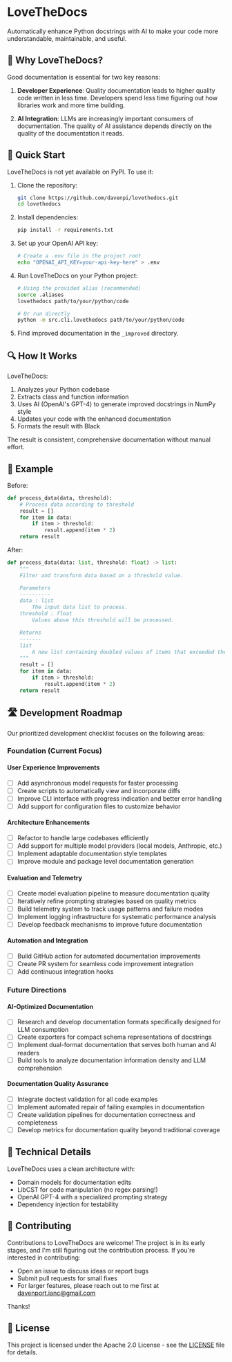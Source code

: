 # LoveTheDocs

Automatically enhance Python docstrings with AI to make your code more understandable, maintainable, and useful.

## 🌟 Why LoveTheDocs?

Good documentation is essential for two key reasons:

1. **Developer Experience**: Quality documentation leads to higher quality code written in less time. Developers spend less time figuring out how libraries work and more time building.

2. **AI Integration**: LLMs are increasingly important consumers of documentation. The quality of AI assistance depends directly on the quality of the documentation it reads.

## 🚀 Quick Start

LoveTheDocs is not yet available on PyPI. To use it:

1. Clone the repository:

   ```bash
   git clone https://github.com/davenpi/lovethedocs.git
   cd lovethedocs
   ```

2. Install dependencies:

   ```bash
   pip install -r requirements.txt
   ```

3. Set up your OpenAI API key:

   ```bash
   # Create a .env file in the project root
   echo "OPENAI_API_KEY=your-api-key-here" > .env
   ```

4. Run LoveTheDocs on your Python project:

   ```bash
   # Using the provided alias (recommended)
   source .aliases
   lovethedocs path/to/your/python/code

   # Or run directly
   python -m src.cli.lovethedocs path/to/your/python/code
   ```

5. Find improved documentation in the `_improved` directory.

## 🔍 How It Works

LoveTheDocs:

1. Analyzes your Python codebase
2. Extracts class and function information
3. Uses AI (OpenAI's GPT-4) to generate improved docstrings in NumPy style
4. Updates your code with the enhanced documentation
5. Formats the result with Black

The result is consistent, comprehensive documentation without manual effort.

## 🎯 Example

Before:

```python
def process_data(data, threshold):
    # Process data according to threshold
    result = []
    for item in data:
        if item > threshold:
            result.append(item * 2)
    return result
```

After:

```python
def process_data(data: list, threshold: float) -> list:
    """
    Filter and transform data based on a threshold value.

    Parameters
    ----------
    data : list
        The input data list to process.
    threshold : float
        Values above this threshold will be processed.

    Returns
    -------
    list
        A new list containing doubled values of items that exceeded the threshold.
    """
    result = []
    for item in data:
        if item > threshold:
            result.append(item * 2)
    return result
```

## 🛣️ Development Roadmap

Our prioritized development checklist focuses on the following areas:

### Foundation (Current Focus)

#### User Experience Improvements

- [ ] Add asynchronous model requests for faster processing
- [ ] Create scripts to automatically view and incorporate diffs
- [ ] Improve CLI interface with progress indication and better error handling
- [ ] Add support for configuration files to customize behavior

#### Architecture Enhancements

- [ ] Refactor to handle large codebases efficiently
- [ ] Add support for multiple model providers (local models, Anthropic, etc.)
- [ ] Implement adaptable documentation style templates
- [ ] Improve module and package level documentation generation

#### Evaluation and Telemetry

- [ ] Create model evaluation pipeline to measure documentation quality
- [ ] Iteratively refine prompting strategies based on quality metrics
- [ ] Build telemetry system to track usage patterns and failure modes
- [ ] Implement logging infrastructure for systematic performance analysis
- [ ] Develop feedback mechanisms to improve future documentation

#### Automation and Integration

- [ ] Build GitHub action for automated documentation improvements
- [ ] Create PR system for seamless code improvement integration
- [ ] Add continuous integration hooks

### Future Directions

#### AI-Optimized Documentation

- [ ] Research and develop documentation formats specifically designed for LLM consumption
- [ ] Create exporters for compact schema representations of docstrings
- [ ] Implement dual-format documentation that serves both human and AI readers
- [ ] Build tools to analyze documentation information density and LLM comprehension

#### Documentation Quality Assurance

- [ ] Integrate doctest validation for all code examples
- [ ] Implement automated repair of failing examples in documentation
- [ ] Create validation pipelines for documentation correctness and completeness
- [ ] Develop metrics for documentation quality beyond traditional coverage

## 🧰 Technical Details

LoveTheDocs uses a clean architecture with:

- Domain models for documentation edits
- LibCST for code manipulation (no regex parsing!)
- OpenAI GPT-4 with a specialized prompting strategy
- Dependency injection for testability

## 👥 Contributing

Contributions to LoveTheDocs are welcome! The project is in its early stages, and I'm
still figuring out the contribution process. If you're interested in contributing:

- Open an issue to discuss ideas or report bugs
- Submit pull requests for small fixes
- For larger features, please reach out to me first at davenport.ianc@gmail.com

Thanks!

## 📄 License

This project is licensed under the Apache 2.0 License - see the [LICENSE](LICENSE) file
for details.
